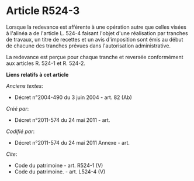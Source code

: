 # Article R524-3

Lorsque la redevance est afférente à une opération autre que celles visées à l'alinéa a de l'article L. 524-4 faisant l'objet
d'une réalisation par tranches de travaux, un titre de recettes et un avis d'imposition sont émis au début de chacune des
tranches prévues dans l'autorisation administrative. 

La redevance est perçue pour chaque tranche et reversée conformément aux articles R. 524-1 et R. 524-2.

**Liens relatifs à cet article**

_Anciens textes_:

  - Décret n°2004-490 du 3 juin 2004 - art. 82 (Ab)

_Créé par_:

  - Décret n°2011-574 du 24 mai 2011  - art.

_Codifié par_:

  - Décret n°2011-574 du 24 mai 2011 Annexe - art.

_Cite_:

  - Code du patrimoine - art. R524-1 (V)
  - Code du patrimoine. - art. L524-4 (V)
